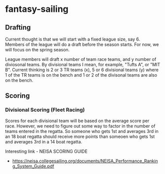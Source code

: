 # fantasy-sailing

## Drafting

Current thought is that we will start with a fixed league size, say 6. Members of the league will do a draft before the season starts. For now, we will focus on the spring season.

League members will draft x number of team race teams, and y number of diviosonal teams. By divisional teams I mean, for example, "Tufts A", or "MIT B". Current thinking is 2 or 3 TR teams (x), 5 or 6 divisional teams (y) where 1 of the TR teams is on the bench and 1 or 2 of the divisonal teams are also on the bench.


## Scoring
### Divisional Scoring (Fleet Racing)
Scores for each divisional team will be based on the average score per race. However, we need to figure out some way to factor in the number of teams entered in the regatta. So someone who gets 1st and averages 3rd in an 18 boat regatta should receive more points than someoen who gets 1st and averages 3rd in a 14 boat regatta.

Interesting link - NEISA SCORING GUIDE
* https://neisa.collegesailing.org/documents/NEISA_Performance_Ranking_System_Guide.pdf
